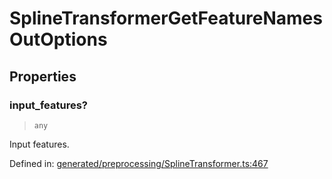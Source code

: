 # SplineTransformerGetFeatureNamesOutOptions

## Properties

### input\_features?

> `any`

Input features.

Defined in:  [generated/preprocessing/SplineTransformer.ts:467](https://github.com/transitive-bullshit/scikit-learn-ts/blob/92ab806/packages/sklearn/src/generated/preprocessing/SplineTransformer.ts#L467)
